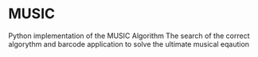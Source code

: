 # MUSIC
Python implementation of the MUSIC Algorithm
The search of the correct algorythm and barcode application to solve the ultimate musical eqaution
